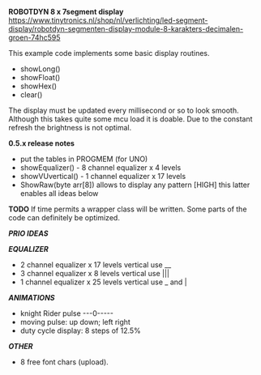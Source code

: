 
**ROBOTDYN 8 x 7segment display**
https://www.tinytronics.nl/shop/nl/verlichting/led-segment-display/robotdyn-segmenten-display-module-8-karakters-decimalen-groen-74hc595

This example code implements some basic display routines.
- showLong()
- showFloat()
- showHex()
- clear()

The display must be updated every millisecond or so to look smooth.
Although this takes quite some mcu load it is doable.
Due to the constant refresh the brightness is not optimal.

**0.5.x release notes**
- put the tables in PROGMEM (for UNO)
- showEqualizer()   - 8 channel equalizer x 4 levels
- showVUvertical()  - 1 channel equalizer x 17 levels
- ShowRaw(byte arr[8]) allows to display any pattern [HIGH]
  this latter enables all ideas below


**TODO**
If time permits a wrapper class will be written.
Some parts of the code can definitely be optimized.

***PRIO IDEAS***

***EQUALIZER***
- 2 channel equalizer x 17 levels   vertical    use __
- 3 channel equalizer x  8 levels   vertical    use |||
- 1 channel equalizer x 25 levels   vertical    use _ and |

***ANIMATIONS***
- knight Rider pulse ---0-----
- moving pulse: up down; left right
- duty cycle display: 8 steps of 12.5%

***OTHER***
- 8 free font chars (upload).
